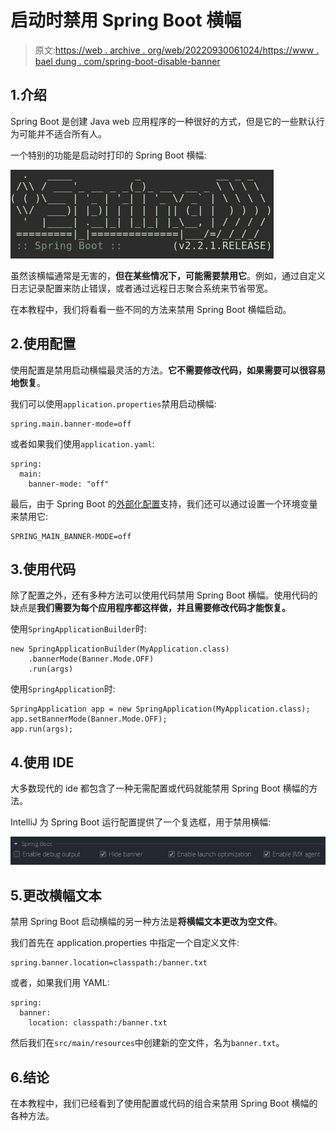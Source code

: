 # 启动时禁用 Spring Boot 横幅

> 原文:[https://web . archive . org/web/20220930061024/https://www . bael dung . com/spring-boot-disable-banner](https://web.archive.org/web/20220930061024/https://www.baeldung.com/spring-boot-disable-banner)

## 1.介绍

Spring Boot 是创建 Java web 应用程序的一种很好的方式，但是它的一些默认行为可能并不适合所有人。

一个特别的功能是启动时打印的 Spring Boot 横幅:

[![](img/205512a86965d0caa67e2132b847f321.png)](/web/20220627181738/https://www.baeldung.com/wp-content/uploads/2019/11/spring-boot-banner-1.jpg)

虽然该横幅通常是无害的，**但在某些情况下，可能需要禁用它**。例如，通过自定义日志记录配置来防止错误，或者通过远程日志聚合系统来节省带宽。

在本教程中，我们将看看一些不同的方法来禁用 Spring Boot 横幅启动。

## 2.使用配置

使用配置是禁用启动横幅最灵活的方法。**它不需要修改代码，如果需要可以很容易地恢复**。

我们可以使用`application.properties`禁用启动横幅:

```
spring.main.banner-mode=off
```

或者如果我们使用`application.yaml`:

```
spring:
  main:
    banner-mode: "off"
```

最后，由于 Spring Boot 的[外部化配置](https://web.archive.org/web/20220627181738/https://docs.spring.io/spring-boot/docs/current/reference/html/spring-boot-features.html#boot-features-external-config)支持，我们还可以通过设置一个环境变量来禁用它:

```
SPRING_MAIN_BANNER-MODE=off
```

## 3.使用代码

除了配置之外，还有多种方法可以使用代码禁用 Spring Boot 横幅。使用代码的缺点是**我们需要为每个应用程序都这样做，并且需要修改代码才能恢复。**

使用`SpringApplicationBuilder`时:

```
new SpringApplicationBuilder(MyApplication.class)
    .bannerMode(Banner.Mode.OFF)
    .run(args)
```

使用`SpringApplication`时:

```
SpringApplication app = new SpringApplication(MyApplication.class);
app.setBannerMode(Banner.Mode.OFF);
app.run(args);
```

## 4.使用 IDE

大多数现代的 ide 都包含了一种无需配置或代码就能禁用 Spring Boot 横幅的方法。

IntelliJ 为 Spring Boot 运行配置提供了一个复选框，用于禁用横幅:

[![](img/cf0bfc6ff02365cdf3a1859b23e43fba.png)](/web/20220627181738/https://www.baeldung.com/wp-content/uploads/2019/11/disable-spring-boot-banner-intellij.jpg)

## 5.更改横幅文本

禁用 Spring Boot 启动横幅的另一种方法是**将横幅文本更改为空文件**。

我们首先在 application.properties 中指定一个自定义文件:

```
spring.banner.location=classpath:/banner.txt
```

或者，如果我们用 YAML:

```
spring:
  banner:
    location: classpath:/banner.txt
```

然后我们在`src/main/resources`中创建新的空文件，名为`banner.txt`。

## 6.结论

在本教程中，我们已经看到了使用配置或代码的组合来禁用 Spring Boot 横幅的各种方法。